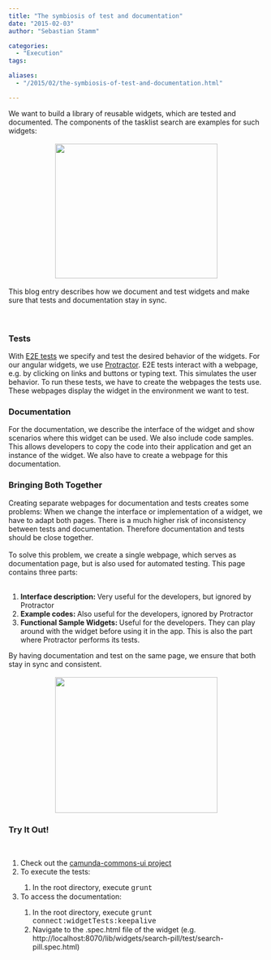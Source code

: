 ```yaml
---
title: "The symbiosis of test and documentation"
date: "2015-02-03"
author: "Sebastian Stamm"

categories:
  - "Execution"
tags: 

aliases:
  - "/2015/02/the-symbiosis-of-test-and-documentation.html"

---
```


<div>
We want to build a library of reusable widgets, which are tested and documented. The components of the tasklist search are examples for such widgets:<br />
<br />
<div class="separator" style="clear: both; text-align: center;">
<a href="http://2.bp.blogspot.com/-CmJO8miLGR0/VM-WiUVxfsI/AAAAAAAACzQ/eDdiAe87iMs/s1600/searchTasklistScreenshot.PNG" imageanchor="1" style="margin-left: 1em; margin-right: 1em;"><img border="0" src="http://2.bp.blogspot.com/-CmJO8miLGR0/VM-WiUVxfsI/AAAAAAAACzQ/eDdiAe87iMs/s1600/searchTasklistScreenshot.PNG" height="265" width="320" /></a></div>
<br />
This blog entry describes how we document and test widgets and make sure that tests and documentation stay in sync.<br />
<br />
<a name='more'></a><br />
<h3>
Tests</h3>
With <a href="https://docs.angularjs.org/guide/e2e-testing" target="_blank">E2E tests</a> we specify and test the desired behavior of the widgets. For our angular widgets, we use <a href="http://angular.github.io/protractor/#/" target="_blank">Protractor</a>. E2E tests interact with a webpage, e.g. by clicking on links and buttons or typing text. This simulates the user behavior. To run these tests, we have to create the webpages the tests use. These webpages display the widget in the environment we want to test.<br />
<h3>
Documentation</h3>
For the documentation, we describe the interface of the widget and show scenarios where this widget can be used. We also include code samples. This allows developers to copy the code into their application and get an instance of the widget. We also have to create a webpage for this documentation.<br />
<h3>
Bringing Both Together</h3>
Creating separate webpages for documentation and tests creates some problems: When we change the interface or implementation of a widget, we have to adapt both pages. There is a much higher risk of inconsistency between tests and documentation. Therefore documentation and tests should be close together.<br />
<br />
To solve this problem, we create a single webpage, which serves as documentation page, but is also used for automated testing. This page contains three parts:<br />
<br />
<ol>
<li><b>Interface description: </b>Very useful for the developers, but ignored by Protractor</li>
<li><b>Example codes:&nbsp;</b>Also useful for the developers, ignored by Protractor</li>
<li><b>Functional Sample Widgets:&nbsp;</b>Useful for the developers. They can play around with the widget before using it in the app. This is also the part where Protractor performs its tests.</li>
</ol>
<div>
By having documentation and test on the same page, we ensure that both stay in sync and consistent.</div>
<br />
<div class="separator" style="clear: both; text-align: center;">
<a href="http://4.bp.blogspot.com/-V_x8LlWKzgo/VM-XbPvKafI/AAAAAAAACzY/vdRi2P-oIFE/s1600/screenshot_commons_docu.PNG" imageanchor="1" style="margin-left: 1em; margin-right: 1em;"><img border="0" src="http://4.bp.blogspot.com/-V_x8LlWKzgo/VM-XbPvKafI/AAAAAAAACzY/vdRi2P-oIFE/s1600/screenshot_commons_docu.PNG" height="267" width="320" /></a></div>
<h3>
Try It Out!</h3>
<br />
<ol>
<li>Check out the <a href="https://github.com/camunda/camunda-commons-ui" target="_blank">camunda-commons-ui project</a>&nbsp;</li>
<li>To execute the tests:</li>
<ol>
<li>In the root directory, execute <span style="font-family: Courier New, Courier, monospace;">grunt</span></li>
</ol>
<li>To access the documentation:</li>
<ol>
<li>In the root directory, execute&nbsp;<span style="font-family: Courier New, Courier, monospace;">grunt connect:widgetTests:keepalive</span></li>
<li><span style="font-family: inherit;">Navigate to the .spec.html file of the widget (e.g. http://localhost:8070/lib/widgets/search-pill/test/search-pill.spec.html)</span></li>
</ol>
</ol>

</div>